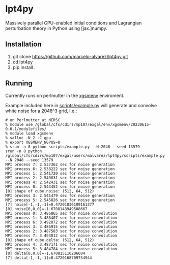 # lpt4py
Massively parallel GPU-enabled initial conditions and Lagrangian perturbation theory in Python using [jax.]numpy.

## Installation
1. git clone https://github.com/marcelo-alvarez/lpt4py.git
2. cd lpt4py
3. pip install .

## Running
Currently runs on perlmutter in the [xgsmenv](https://github.com/marcelo-alvarez/xgsmenv) enviroment.

Example included here in [scripts/example.py](https://github.com/marcelo-alvarez/lpt4py/blob/master/scripts/example.py) will generate and convolve white noise for a 2048^3 grid, i.e.:
```
# on Perlmutter at NERSC
% module use /global/cfs/cdirs/mp107/exgal/env/xgsmenv/20230615-0.0.1/modulefiles/
% module load xgsmenv
% salloc -N 2 -C gpu
% export XGSMENV_NGPUS=8
% srun -n 8 python scripts/example.py --N 2048 --seed 13579
srun -n 8 python /global/cfs/cdirs/mp107/exgal/users/malvarez/lpt4py/scripts/example.py --N 2048 --seed 13579
MPI process 7: 2.537362 sec for noise generation
MPI process 6: 2.538222 sec for noise generation
MPI process 1: 2.541720 sec for noise generation
MPI process 2: 2.540831 sec for noise generation
MPI process 4: 2.542431 sec for noise generation
MPI process 0: 2.543452 sec for noise generation
[0] shape of cube.noise: (512, 64, 512)
MPI process 3: 2.541479 sec for noise generation
MPI process 5: 2.545826 sec for noise generation
[7] noise[-1,-1,-1]=0.47201836109161377
[0] noise[0,0,0]=-1.6708143949508667
MPI process 0: 3.486865 sec for noise convolution
MPI process 1: 3.488407 sec for noise convolution
MPI process 6: 3.492072 sec for noise convolution
MPI process 3: 3.486915 sec for noise convolution
MPI process 2: 3.487583 sec for noise convolution
MPI process 7: 3.493012 sec for noise convolution
[0] shape of cube.delta: (512, 64, 512)
MPI process 4: 3.487171 sec for noise convolution
MPI process 5: 3.484784 sec for noise convolution
[0] delta[0,0,0]=-1.670815110206604
[7] delta[-1,-1,-1]=0.4720168709754944
```
